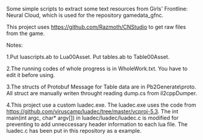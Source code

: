 Some simple scripts to extract some text resources from Girls' Frontline: Neural Cloud, which is used for the repository gamedata_gfnc.

This project uses https://github.com/Razmoth/CNStudio to get raw files from the game.

Notes:

1.Put luascripts.ab to Lua00Asset. Put tables.ab to Table00Asset.

2.The running codes of whole progress is in WholeWork.txt. You have to edit it before using.

3.The structs of Protobuf Message for Table data are in Pb2Generate\proto. All struct are manually writen throught reading dump.cs from il2cppDumper.

4.This project use a custom luadec.exe. The luadec.exe uses the code from https://github.com/viruscamp/luadec/tree/master/vcproj-5.3. The int main(int argc, char* argv[]) in luadec/luadec/luadec.c is modified for preventing to add unneccessary header information to each lua file. The luadec.c has been put in this repository as a example.

